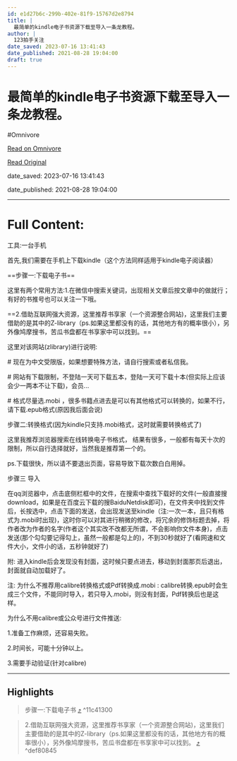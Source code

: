```yaml
---
id: e1d27b6c-299b-402e-81f9-15767d2e8794
title: |
  最简单的kindle电子书资源下载至导入一条龙教程。
author: |
  123拍手​关注
date_saved: 2023-07-16 13:41:43
date_published: 2021-08-28 19:04:00
draft: true
---
```


# 最简单的kindle电子书资源下载至导入一条龙教程。
#Omnivore

[Read on Omnivore](https://omnivore.app/me/kindle-1895fcb41e8)

[Read Original](https://zhuanlan.zhihu.com/p/404604346)

date_saved: 2023-07-16 13:41:43

date_published: 2021-08-28 19:04:00

--- 

# Full Content: 

工具:一台手机

 首先,我们需要在手机上下载kindle（这个方法同样适用于kindle电子阅读器）

==步骤一:下载电子书==

这里有两个常用方法:1.在微信中搜索关键词，出现相关文章后按文章中的做就行；有好的书推号也可以关注一下哦。

==2.借助互联网强大资源，这里推荐书享家（一个资源整合网站)，这里我们主要借助的是其中的Z-library（ps.如果这里都没有的话，其他地方有的概率很小），另外像鸠摩搜书，苦瓜书盘都在书享家中可以找到。==

 这里对该网站(zlibrary)进行说明:

 \# 现在为中文受限版，如果想要特殊方法，请自行搜索或者私信我。

 \# 网站有下载限制，不登陆一天可下载五本，登陆一天可下载十本(但实际上应该会少一两本不让下载)，会员...

 \# 格式尽量选.mobi ，很多书籍点进去是可以有其他格式可以转换的，如果不行，请下载.epub格式(原因我后面会说)

 步骤二:转换格式(因为kindle只支持.mobi格式，这时就需要转换格式了)

 这里我推荐浏览器搜索在线转换电子书格式， 结果有很多，一般都有每天十次的限制，所以自行选择就好，当然我是推荐第一个的。

ps.下载很快，所以请不要退出页面，容易导致下载次数白白用掉。

 步骤三 导入 

 在qq浏览器中，点击底侧栏框中的文件，在搜索中查找下载好的文件(一般直接搜download，如果是在百度云下载的搜BaiduNetdisk即可)，在文件夹中找到文件后，长按选中，点击下面的发送，会出现发送至kindle（注:一次一本，且只有格式为.mobi时出现)，这时你可以对其进行稍微的修改，将冗余的修饰标题去掉，将作者改为作者的名字(作者这个其实改不改都无所谓，不会影响你文件本身)，点击发送(那个勾勾要记得勾上，虽然一般都是勾上的)，不到30秒就好了(看网速和文件大小，文件小的话，五秒钟就好了)

 附: 进入kindle后会发现没有封面，这时候只要点进去，移动到封面那页后退出，封面就自动加载好了。

 注: 为什么不推荐用calibre转换格式或Pdf转换成.mobi : calibre转换.epub时会生成三个文件，不能同时导入，若只导入.mobi，则没有封面，Pdf转换后也是这样。

 为什么不用calibre或公众号进行文件推送:

1.准备工作麻烦，还容易失败。

2.时间长，可能十分钟以上。

3.需要手动验证(针对calibre)

---

## Highlights

> 步骤一:下载电子书 [⤴️](https://omnivore.app/me/kindle-1895fcb41e8#11c41300-120d-4e59-9822-0247041c78ed)  ^11c41300

> 2.借助互联网强大资源，这里推荐书享家（一个资源整合网站)，这里我们主要借助的是其中的Z-library（ps.如果这里都没有的话，其他地方有的概率很小），另外像鸠摩搜书，苦瓜书盘都在书享家中可以找到。 [⤴️](https://omnivore.app/me/kindle-1895fcb41e8#def80845-9d54-42a4-8f60-5f9a3690fbb8)  ^def80845

